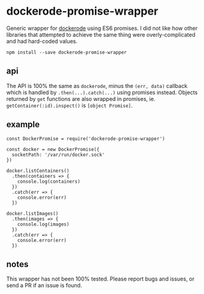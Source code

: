 # dockerode-promise-wrapper
Generic wrapper for [dockerode](https://github.com/apocas/dockerode) using ES6 promises. I did not like how other libraries that attempted to achieve the same thing were overly-complicated and had hard-coded values.
```
npm install --save dockerode-promise-wrapper
```

## api
The API is 100% the same as `dockerode`, minus the `(err, data)` callback which is handled by `.then(...).catch(...)` using promises instead.
Objects returned by `get` functions are also wrapped in promises, ie. `getContainer(:id).inspect()` is `[object Promise]`.

## example
```
const DockerPromise = require('dockerode-promise-wrapper')

const docker = new DockerPromise({
  socketPath: '/var/run/docker.sock'
})

docker.listContainers()
  .then(containers => {
    console.log(containers)
  })
  .catch(err => {
    console.error(err)
  })

docker.listImages()
  .then(images => {
    console.log(images)
  })
  .catch(err => {
    console.error(err)
  })
```

## notes
This wrapper has not been 100% tested. Please report bugs and issues, or send a PR if an issue is found.
